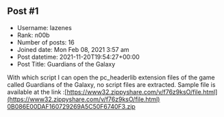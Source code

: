 ## Post #1
- Username: lazenes
- Rank: n00b
- Number of posts: 16
- Joined date: Mon Feb 08, 2021 3:57 am
- Post datetime: 2021-11-20T19:54:27+00:00
- Post Title: Guardians of the Galaxy

With which script I can open the pc_headerlib  extension files of the game called Guardians of the Galaxy, no script files are extracted.
Sample file is available at the link :[https://www32.zippyshare.com/v/f76z9ksO/file.html](https://www32.zippyshare.com/v/f76z9ksO/file.html)
[0B086E00DAF160729269A5C50F6740F3.zip](https://xentaxbackup.github.io/file/21247_0B086E00DAF160729269A5C50F6740F3.zip)
